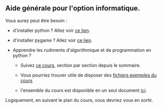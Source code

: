

## Aide générale pour l'option informatique.

Vous aurez peut être besoin :


- d'installer python ? Allez voir [ce lien](installPython.md).

- d'installer pygame ? Allez voir [ce lien](installPygame.md).

- Apprendre les rudiments d'algorithmique et de programmation en python ?

  - Suivez [ce cours](Cours/99_sommaire.md), section par section depuis le sommaire.

  - Vous pourriez trouver utile de disposer des [fichiers exemples du cours](Sources/index.md)

  - l'ensemble du cours est disponible en un seul document [ici](cours.md).

Logiquement, en suivant le plan du cours, vous devriez vous en sortir.
